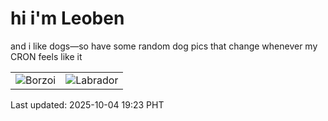 # hi i'm Leoben

and i like dogs—so have some random dog pics that change whenever my CRON feels like it

|  |  |
|--------|----------|
| ![Borzoi](https://random-dog-vercel.vercel.app/api/random-borzoi?v=1759577017) | ![Labrador](https://random-dog-vercel.vercel.app/api/random-labrador?v=1759577017) |

Last updated: 2025-10-04 19:23 PHT
